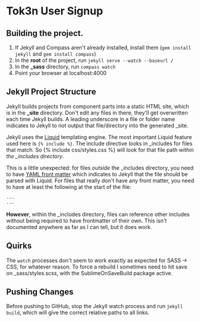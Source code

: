# Tok3n User Signup

## Building the project.
1. If Jekyll and Compass aren't already installed, install them (`gem install jekyll` and `gem install compass`)
2. In the **root** of the project, run `jekyll serve --watch --baseurl /`
3. In the **_sass** directory, run `compass watch`
4. Point your browser at localhost:4000

## Jekyll Project Structure
Jekyll builds projects from component parts into a static HTML site, which is in the **_site** directory. Don't edit any files in there, they'll get overwritten each time Jekyll builds. A leading underscore in a file or folder name indicates to Jekyll to not output that file/directory into the generated _site. 

Jekyll uses the [Liquid](http://liquidmarkup.org/) templating engine. The most important Liquid feature used here is `{% include %}`. The include directive looks in _includes for files that match. So {% include css/styles.css %} will look for that file path *within the _includes directory*. 

This is a little unexpected: for files *outside* the _includes directory, you need to have [YAML front matter](http://jekyllrb.com/docs/frontmatter/) which indicates to Jekyll that the file should be parsed with Liquid. For files that really don't have any front matter, you need to have at least the following at the start of the file:
```
---
---
```
**However**, within the _includes directory, files can reference other includes without being required to have frontmatter of their own. This isn't documented anywhere as far as I can tell, but it does work.

## Quirks
The `watch` processes don't seem to work exactly as expected for SASS -> CSS, for whatever reason. To force a rebuild I sometimes need to hit save on _sass/styles.scss, with the SublimeOnSaveBuild package active.

## Pushing Changes
Before pushing to GitHub, stop the Jekyll watch process and run `jekyll build`, which will give the correct relative paths to all links.


